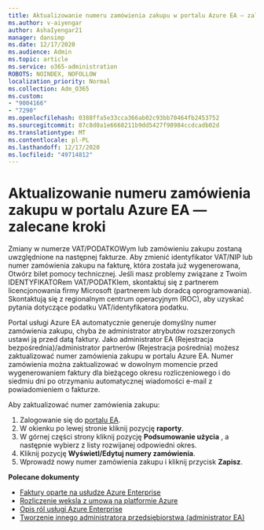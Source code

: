 ```yaml
---
title: Aktualizowanie numeru zamówienia zakupu w portalu Azure EA — zalecane kroki
ms.author: v-aiyengar
author: AshaIyengar21
manager: dansimp
ms.date: 12/17/2020
ms.audience: Admin
ms.topic: article
ms.service: o365-administration
ROBOTS: NOINDEX, NOFOLLOW
localization_priority: Normal
ms.collection: Adm_O365
ms.custom:
- "9004166"
- "7290"
ms.openlocfilehash: 0388ffa5e33cca366ab02c93bb70464fb2453752
ms.sourcegitcommit: 87c8d0a1e6668211b9dd5427f98984ccdcadb02d
ms.translationtype: MT
ms.contentlocale: pl-PL
ms.lasthandoff: 12/17/2020
ms.locfileid: "49714812"
---
```

# <a name="update-po-number-in-azure-ea-portal---recommended-steps"></a>Aktualizowanie numeru zamówienia zakupu w portalu Azure EA — zalecane kroki

Zmiany w numerze VAT/PODATKOWym lub zamówieniu zakupu zostaną uwzględnione na następnej fakturze. Aby zmienić identyfikator VAT/NIP lub numer zamówienia zakupu na fakturę, która została już wygenerowana, Otwórz bilet pomocy technicznej. Jeśli masz problemy związane z Twoim IDENTYFIKATORem VAT/PODATKIem, skontaktuj się z partnerem licencjonowania firmy Microsoft (partnerem lub doradcą oprogramowania). Skontaktują się z regionalnym centrum operacyjnym (ROC), aby uzyskać pytania dotyczące podatku VAT/identyfikatora podatku. 

Portal usługi Azure EA automatycznie generuje domyślny numer zamówienia zakupu, chyba że administrator atrybutów rozszerzonych ustawi ją przed datą faktury. Jako administrator EA (Rejestracja bezpośrednia)/administrator partnerów (Rejestracja pośrednia) możesz zaktualizować numer zamówienia zakupu w portalu Azure EA. Numer zamówienia można zaktualizować w dowolnym momencie przed wygenerowaniem faktury dla bieżącego okresu rozliczeniowego i do siedmiu dni po otrzymaniu automatycznej wiadomości e-mail z powiadomieniem o fakturze.    

Aby zaktualizować numer zamówienia zakupu:

1. Zalogowanie się do [portalu EA](https://ea.azure.com/).
1. W okienku po lewej stronie kliknij pozycję **raporty**.
1. W górnej części strony kliknij pozycję **Podsumowanie użycia** , a następnie wybierz z listy rozwijanej odpowiedni okres.
1. Kliknij pozycję **Wyświetl/Edytuj numery zamówienia**.
1. Wprowadź nowy numer zamówienia zakupu i kliknij przycisk **Zapisz**.

**Polecane dokumenty** 

- [Faktury oparte na usłudze Azure Enterprise](https://docs.microsoft.com/azure/billing/billing-ea-portal-enrollment-invoices) 
- [Rozliczenie weksla z umową na platformie Azure](https://docs.microsoft.com/azure/billing/billing-understand-your-bill-ea)  
- [Opis ról usługi Azure Enterprise](https://docs.microsoft.com/azure/billing/billing-understand-your-bill-ea) 
- [Tworzenie innego administratora przedsiębiorstwa (administrator EA)](https://docs.microsoft.com/azure/cost-management-billing/manage/ea-portal-administration#create-another-enterprise-administrator) 
